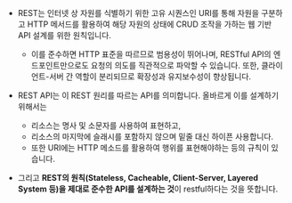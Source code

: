 
- REST는 인터넷 상 자원를 식별하기 위한 고유 시퀀스인 URI를 통해 자원을 구분하고 HTTP 메서드를 활용하여 해당 자원의 상태에 CRUD 조작을 가하는 웹 기반 API 설계를 위한 원칙입니다.
	- 이를 준수하면 HTTP 표준을 따르므로 범용성이 뛰어나며, RESTful API의 엔드포인트만으로도 요청의 의도를 직관적으로 파악할 수 있습니다. 또한, 클라이언트-서버 간 역할이 분리되므로 확장성과 유지보수성이 향상됩니다.

- REST API는 이 REST 원리를 따르는 API를 의미합니다. 올바르게 이를 설계하기 위해서는 
	- 리소스는 명사 및 소문자를 사용하여 표현하고,
	- 리소스의 마지막에 슬래시를 포함하지 않으며 밑줄 대신 하이픈 사용합니다.
	- 또한 URI에는 HTTP 메소드를 활용하여 행위를 표현해야하는 등의 규칙이 있습니다.

- 그리고 **REST의 원칙(Stateless, Cacheable, Client-Server, Layered System 등)을 제대로 준수한 API를 설계하는 것**이 restful하다는 것을 뜻합니다.